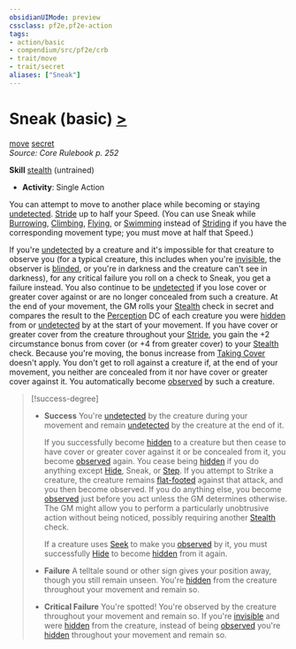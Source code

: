```yaml
---
obsidianUIMode: preview
cssclass: pf2e,pf2e-action
tags:
- action/basic
- compendium/src/pf2e/crb
- trait/move
- trait/secret
aliases: ["Sneak"]
---
```

# Sneak (basic) [>](../core-rulebook/chapter-9-playing-the-game.md#Actions "Single Action")
[move](../traits/move.md)  [secret](../traits/secret.md)  
*Source: Core Rulebook p. 252*  

**Skill** [stealth](../../Compendium/skills.md#Stealth) (untrained)
- **Activity**: Single Action

You can attempt to move to another place while becoming or staying [undetected](../conditions.md#Undetected). [Stride](stride.md) up to half your Speed. (You can use Sneak while [Burrowing](burrow.md), [Climbing](climb.md), [Flying](fly.md), or [Swimming](swim.md) instead of [Striding](stride.md) if you have the corresponding movement type; you must move at half that Speed.)

If you're [undetected](../conditions.md#Undetected) by a creature and it's impossible for that creature to observe you (for a typical creature, this includes when you're [invisible](../conditions.md#Invisible), the observer is [blinded](../conditions.md#Blinded), or you're in darkness and the creature can't see in darkness), for any critical failure you roll on a check to Sneak, you get a failure instead. You also continue to be [undetected](../conditions.md#Undetected) if you lose cover or greater cover against or are no longer concealed from such a creature. At the end of your movement, the GM rolls your [Stealth](../../Compendium/skills.md#Stealth) check in secret and compares the result to the [Perception](../../Compendium/skills.md#Perception) DC of each creature you were [hidden](../conditions.md#Hidden) from or [undetected](../conditions.md#Undetected) by at the start of your movement. If you have cover or greater cover from the creature throughout your [Stride](stride.md), you gain the +2 circumstance bonus from cover (or +4 from greater cover) to your [Stealth](../../Compendium/skills.md#Stealth) check. Because you're moving, the bonus increase from [Taking Cover](take-cover.md) doesn't apply. You don't get to roll against a creature if, at the end of your movement, you neither are concealed from it nor have cover or greater cover against it. You automatically become [observed](../conditions.md#Observed) by such a creature.

> [!success-degree] 
> - **Success** You're [undetected](../conditions.md#Undetected) by the creature during your movement and remain [undetected](../conditions.md#Undetected) by the creature at the end of it.
>
>    If you successfully become [hidden](../conditions.md#Hidden) to a creature but then cease to have cover or greater cover against it or be concealed from it, you become [observed](../conditions.md#Observed) again. You cease being [hidden](../conditions.md#Hidden) if you do anything except [Hide](hide.md), Sneak, or [Step](step.md). If you attempt to Strike a creature, the creature remains [flat-footed](../conditions.md#Flat-footed) against that attack, and you then become observed. If you do anything else, you become [observed](../conditions.md#Observed) just before you act unless the GM determines otherwise. The GM might allow you to perform a particularly unobtrusive action without being noticed, possibly requiring another [Stealth](../../Compendium/skills.md#Stealth) check.
>
>    If a creature uses [Seek](seek.md) to make you [observed](../conditions.md#Observed) by it, you must successfully [Hide](hide.md) to become [hidden](../conditions.md#Hidden) from it again.
> - **Failure** A telltale sound or other sign gives your position away, though you still remain unseen. You're [hidden](../conditions.md#Hidden) from the creature throughout your movement and remain so.
> - **Critical Failure** You're spotted! You're observed by the creature throughout your movement and remain so. If you're [invisible](../conditions.md#Invisible) and were [hidden](../conditions.md#Hidden) from the creature, instead of being [observed](../conditions.md#Observed) you're [hidden](../conditions.md#Hidden) throughout your movement and remain so.
